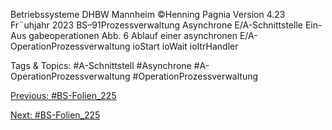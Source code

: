 Betriebssysteme DHBW Mannheim ©Henning Pagnia Version 4.23 Fr¨uhjahr 2023 BS–91Prozessverwaltung Asynchrone E/A-Schnittstelle Ein-Aus gabeoperationen
Abb. 6 Ablauf einer asynchronen E/A-OperationProzessverwaltung
ioStart
ioWait
ioItrHandler

   Tags & Topics:
   #A-Schnittstell
   #Asynchrone
   #A-OperationProzessverwaltung
   #OperationProzessverwaltung

[Previous: #BS-Folien_225](BS-Folien_225.md)

[Next: #BS-Folien_225](BS-Folien_225.md)